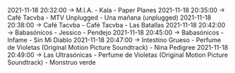 2021-11-18 20:32:00 -> M.I.A. - Kala - Paper Planes
2021-11-18 20:35:00 -> Café Tacvba - MTV Unplugged - Una mañana (unplugged)
2021-11-18 20:38:00 -> Café Tacvba - Café Tacvba - Las Batallas
2021-11-18 20:42:00 -> Babasónicos - Jessico - Pendejo
2021-11-18 20:45:00 -> Babasónicos - Infame - Sin Mi Diablo
2021-11-18 20:47:00 -> Intestino Grueso - Perfume de Violetas (Original Motion Picture Soundtrack) - Nina Pedigree
2021-11-18 20:49:00 -> Las Ultrasónicas - Perfume de Violetas (Original Motion Picture Soundtrack) - Monstruo verde
